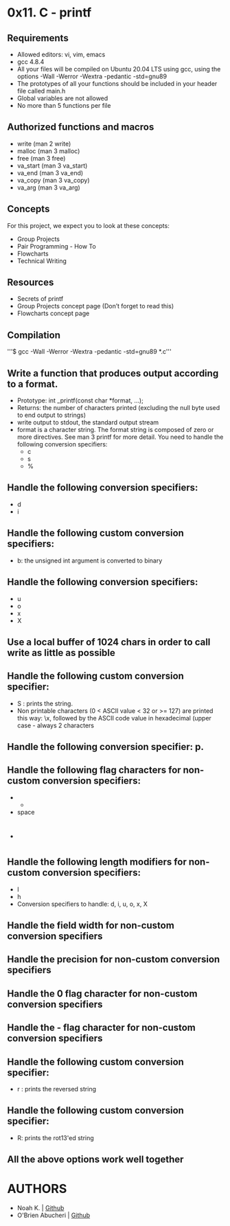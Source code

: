 # 0x11. C - printf
## Requirements
* Allowed editors: vi, vim, emacs
* gcc 4.8.4
* All your files will be compiled on Ubuntu 20.04 LTS using gcc, using the options -Wall -Werror -Wextra -pedantic -std=gnu89
* The prototypes of all your functions should be included in your header file called main.h
* Global variables are not allowed
* No more than 5 functions per file

## Authorized functions and macros
* write (man 2 write)
* malloc (man 3 malloc)
* free (man 3 free)
* va_start (man 3 va_start)
* va_end (man 3 va_end)
* va_copy (man 3 va_copy)
* va_arg (man 3 va_arg)

## Concepts
For this project, we expect you to look at these concepts:
* Group Projects
* Pair Programming - How To
* Flowcharts
* Technical Writing

## Resources
* Secrets of printf
* Group Projects concept page (Don’t forget to read this)
* Flowcharts concept page

## Compilation
'''$ gcc -Wall -Werror -Wextra -pedantic -std=gnu89 *.c'''

## Write a function that produces output according to a format.
* Prototype: int _printf(const char *format, ...);
* Returns: the number of characters printed (excluding the null byte used to end output to strings)
* write output to stdout, the standard output stream
* format is a character string. The format string is composed of zero or more directives. See man 3 printf for more detail. You need to handle the following conversion specifiers:
  * c
  * s
  * %
## Handle the following conversion specifiers:
  * d
  * i
## Handle the following custom conversion specifiers:
* b: the unsigned int argument is converted to binary
## Handle the following conversion specifiers:
  * u
  * o
  * x
  * X
## Use a local buffer of 1024 chars in order to call write as little as possible
## Handle the following custom conversion specifier:
* S : prints the string.
* Non printable characters (0 < ASCII value < 32 or >= 127) are printed this way: \x, followed by the ASCII code value in hexadecimal (upper case - always 2 characters
## Handle the following conversion specifier: p.
## Handle the following flag characters for non-custom conversion specifiers:
  * +
  * space
  * #
## Handle the following length modifiers for non-custom conversion specifiers:
  * l
  * h
  * Conversion specifiers to handle: d, i, u, o, x, X
## Handle the field width for non-custom conversion specifiers
## Handle the precision for non-custom conversion specifiers
## Handle the 0 flag character for non-custom conversion specifiers
## Handle the - flag character for non-custom conversion specifiers
## Handle the following custom conversion specifier:
  * r : prints the reversed string
## Handle the following custom conversion specifier:
  * R: prints the rot13'ed string
## All the above options work well together

# AUTHORS
* Noah K. | [Github](https://github.com/Nmcleon)
* O'Brien Abucheri | [Github](https://github.com/Abucheri)
